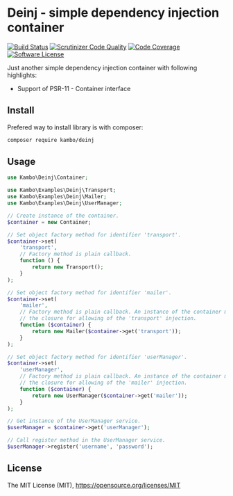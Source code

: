 # Deinj - simple dependency injection container
[![Build Status](https://travis-ci.org/kambo-1st/Deinj.svg?branch=master)](https://travis-ci.org/kambo-1st/KamboRouter)
[![Scrutinizer Code Quality](https://scrutinizer-ci.com/g/kambo-1st/Deinj/badges/quality-score.png?b=master)](https://scrutinizer-ci.com/g/kambo-1st/KamboRouter/?branch=master)
[![Code Coverage](https://img.shields.io/scrutinizer/coverage/g/kambo-1st/Deinj.svg?style=flat-square)](https://scrutinizer-ci.com/g/kambo-1st/KamboRouter/)
[![Software License](https://img.shields.io/badge/license-MIT-brightgreen.svg?style=flat-square)](LICENSE)

Just another simple dependency injection container with following highlights:

* Support of PSR-11 - Container interface

## Install

Prefered way to install library is with composer:
```sh
composer require kambo/deinj
```

## Usage

```php
use Kambo\Deinj\Container;

use Kambo\Examples\Deinj\Transport;
use Kambo\Examples\Deinj\Mailer;
use Kambo\Examples\Deinj\UserManager;

// Create instance of the container.
$container = new Container;

// Set object factory method for identifier 'transport'.
$container->set(
    'transport',
    // Factory method is plain callback.
    function () {
        return new Transport();
    }
);

// Set object factory method for identifier 'mailer'.
$container->set(
    'mailer',
    // Factory method is plain callback. An instance of the container must be passed inside
    // the closure for allowing of the 'transport' injection.
    function ($container) {
        return new Mailer($container->get('transport'));
    }
);

// Set object factory method for identifier 'userManager'.
$container->set(
    'userManager',
    // Factory method is plain callback. An instance of the container must be passed inside
    // the closure for allowing of the 'mailer' injection.
    function ($container) {
        return new UserManager($container->get('mailer'));
    }
);

// Get instance of the UserManager service.
$userManager = $container->get('userManager');

// Call register method in the UserManager service.
$userManager->register('username', 'password');
```

## License
The MIT License (MIT), https://opensource.org/licenses/MIT
